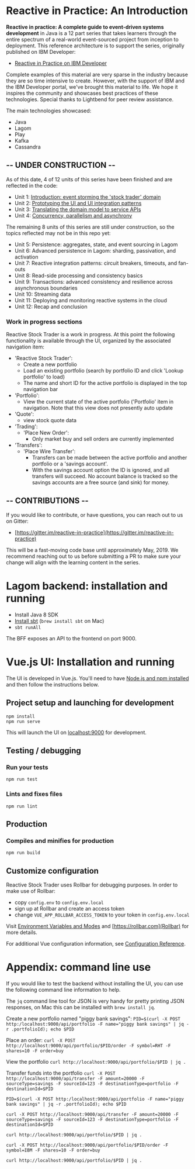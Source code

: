 # Reactive in Practice: An Introduction

**Reactive in practice: A complete guide to event-driven systems development** in Java is a 12 part series that takes learners through the entire spectrum of a real-world event-sourced project from inception to deployment. This reference architecture is to support the series, originally published on IBM Developer:

- [Reactive in Practice on IBM Developer](https://developer.ibm.com/technologies/reactive-systems/)

Complete examples of this material are very sparse in the industry because they are so time intensive to create. However, with the support of IBM and the IBM Developer portal, we've brought this material to life. We hope it inspires the community and showcases best practices of these technologies. Special thanks to Lightbend for peer review assistance.

The main technologies showcased: 

* Java
* Lagom
* Play
* Kafka
* Cassandra

## -- UNDER CONSTRUCTION --

As of this date, 4 of 12 units of this series have been finished and are reflected in the code:

* Unit 1: [Introduction: event storming the 'stock trader' domain](https://developer.ibm.com/tutorials/reactive-in-practice-1/)
* Unit 2: [Prototyping the UI and UI integration patterns](https://developer.ibm.com/tutorials/reactive-in-practice-2/)
* Unit 3: [Translating the domain model to service APIs](https://developer.ibm.com/tutorials/reactive-in-practice-3/)
* Unit 4: [Concurrency, parallelism and asynchrony](https://developer.ibm.com/tutorials/reactive-in-practice-4/)

The remaining 8 units of this series are still under construction, so the topics reflected may not be in this repo yet:

* Unit 5: Persistence: aggregates, state, and event sourcing in Lagom
* Unit 6: Advanced persistence in Lagom: sharding, passivation, and activation
* Unit 7: Reactive integration patterns: circuit breakers, timeouts, and fan-outs
* Unit 8: Read-side processing and consistency basics
* Unit 9: Transactions: advanced consistency and resilience across asynchronous boundaries
* Unit 10: Streaming data
* Unit 11: Deploying and monitoring reactive systems in the cloud
* Unit 12: Recap and conclusion

### Work in progress sections

Reactive Stock Trader is a work in progress. At this point the following functionality is available through the UI, organized by the associated navigation item:

- 'Reactive Stock Trader':
  * Create a new portfolio
  * Load an existing portfolio (search by portfolio ID and click 'Lookup portfolio' to load)
  * The name and short ID for the active portfolio is displayed in the top navigation bar
- 'Portfolio':
  * View the current state of the active portfolio ('Portfolio' item in navigation. Note that this view does not presently auto update
- 'Quote':
  * view stock quote data
- 'Trading':
  * 'Place New Order':
    - Only market buy and sell orders are currently implemented
- 'Transfers':
  * 'Place Wire Transfer':
    - Transfers can be made between the active portfolio and another portfolio or a 'savings account'.
    - With the savings account option the ID is ignored, and all transfers will succeed. No account balance is tracked so the savings accounts are a free source (and sink) for money.

## -- CONTRIBUTIONS --

If you would like to contribute, or have questions, you can reach out to us on Gitter:

* [https://gitter.im/reactive-in-practice](https://gitter.im/reactive-in-practice)

This will be a fast-moving code base until approximately May, 2019. We recommend reaching out to us before submitting a PR to make sure your change will align with the learning content in the series.

# Lagom backend: installation and running

- Install Java 8 SDK
- [Install sbt](https://www.scala-sbt.org/1.x/docs/Setup.html) (`brew install sbt` on Mac)
- `sbt runAll`

The BFF exposes an API to the frontend on port 9000.

# Vue.js UI: Installation and running

The UI is developed in Vue.js. You'll need to have [Node.js and npm installed](https://docs.npmjs.com/downloading-and-installing-node-js-and-npm) and then follow the instructions below.

## Project setup and launching for development
```
npm install
npm run serve
```

This will launch the UI on [localhost:9000](localhost:9000) for development.

## Testing / debugging

### Run your tests
```
npm run test
```

### Lints and fixes files
```
npm run lint
```

## Production

### Compiles and minifies for production
```
npm run build
```

## Customize configuration

Reactive Stock Trader uses Rollbar for debugging purposes. In order to make use of Rollbar:

* copy `config.env` to `config.env.local`
* sign up at Rollbar and create an access token
* change `VUE_APP_ROLLBAR_ACCESS_TOKEN` to your token in `config.env.local`

Visit [Environment Variables and Modes](https://cli.vuejs.org/guide/mode-and-env.html) and [https://rollbar.com](Rollbar) for more details.

For additional Vue configuration information, see [Configuration Reference](https://cli.vuejs.org/config/).

# Appendix: command line use

If you would like to test the backend without installing the UI, you can use the following command line information to help.

The `jq` command line tool for JSON is very handy for pretty printing JSON responses, on Mac this can be installed with `brew install jq`.

Create a new portfolio named "piggy bank savings":
`PID=$(curl -X POST http:/localhost:9000/api/portfolio -F name="piggy bank savings" | jq -r .portfolioId); echo $PID`

Place an order:
`curl -X POST http://localhost:9000/api/portfolio/$PID/order -F symbol=RHT -F shares=10 -F order=buy`

View the portfolio
`curl http://localhost:9000/api/portfolio/$PID | jq .`

Transfer funds into the portfolio
`curl -X POST http://localhost:9000/api/transfer -F amount=20000 -F sourceType=savings -F sourceId=123 -F destinationType=portfolio -F destinationId=$PID`

```
PID=$(curl -X POST http:/localhost:9000/api/portfolio -F name="piggy bank savings" | jq -r .portfolioId); echo $PID

curl -X POST http://localhost:9000/api/transfer -F amount=20000 -F sourceType=savings -F sourceId=123 -F destinationType=portfolio -F destinationId=$PID

curl http://localhost:9000/api/portfolio/$PID | jq .

curl -X POST http://localhost:9000/api/portfolio/$PID/order -F symbol=IBM -F shares=10 -F order=buy

curl http://localhost:9000/api/portfolio/$PID | jq .
```

